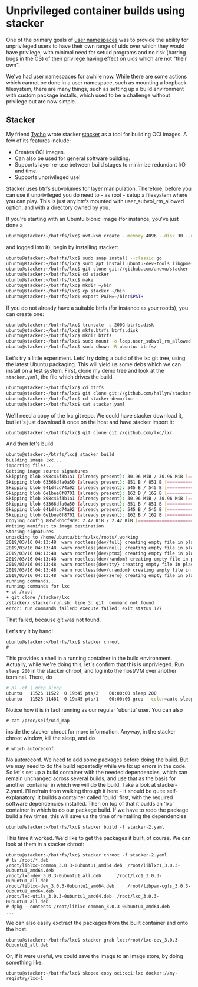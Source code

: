 # Unprivileged container builds using stacker

One of the primary goals of
[user
namespaces](https://s3hh.wordpress.com/2012/05/10/user-namespaces-available-to-play/)
was to provide the ability for unprivileged users to have their own range of
uids over which they would have privilege, with minimal need for setuid
programs and no risk (barring bugs in the OS) of their privilege having effect
on uids which are not "their own".

We've had user namespaces for awhile now.  While there are some actions which
cannot be done in a user namespace, such as mounting a loopback filesystem,
there are many things, such as setting up a build environment with custom
package installs, which used to be a challenge without privilege but are now
simple.

## Stacker

My friend 
[Tycho](http://www.tycho.ws/) wrote stacker [stacker](https://github.com/anuvu/stacker)
as a tool for building OCI images.  A few of its features include:

* Creates OCI images.
* Can also be used for general software building.
* Supports layer re-use between build stages to minimize redundant I/O and time.
* Supports unprivileged use!

Stacker uses btrfs subvolumes for layer manipulation.  Therefore, before you
can use it unprivileged you do need to - as root - setup a filesystem where
you can play.  This is just any btrfs mounted with user_subvol_rm_allowed option,
and with a directory owned by you.

If you're starting with an Ubuntu bionic image (for instance, you've just done a

```bash
ubuntu@stacker:~/butrfs/lxc$ uvt-kvm create --memory 4096 --disk 30 --unsafe-caching lxc1 release=bionic arch=amd64
```

and logged into it), begin by installing stacker:

```bash
ubuntu@stacker:~/butrfs/lxc$ sudo snap install --classic go
ubuntu@stacker:~/butrfs/lxc$ sudo apt install ubuntu-dev-tools libgpme-dev libcap-dev acl-dev liblxc-dev btrfs-tools
ubuntu@stacker:~/butrfs/lxc$ git clone git://github.com/anuvu/stacker
ubuntu@stacker:~/butrfs/lxc$ cd stacker
ubuntu@stacker:~/butrfs/lxc$ make
ubuntu@stacker:~/butrfs/lxc$ mkdir ~/bin
ubuntu@stacker:~/butrfs/lxc$ cp stacker ~/bin
ubuntu@stacker:~/butrfs/lxc$ export PATH=~/bin:$PATH
```

If you do not already have a suitable btrfs (for instance as your rootfs), you
can create one:

```bash
ubuntu@stacker:~/butrfs/lxc$ truncate -s 200G btrfs.disk
ubuntu@stacker:~/butrfs/lxc$ mkfs.btrfs btrfs.disk
ubuntu@stacker:~/butrfs/lxc$ mkdir btrfs
ubuntu@stacker:~/butrfs/lxc$ sudo mount -o loop,user_subvol_rm_allowed btrfs.disk btrfs
ubuntu@stacker:~/butrfs/lxc$ sudo chown -R ubuntu: btrfs/
```

Let's try a little experiment.  Lets' try doing a build of the lxc git
tree, using the latest Ubuntu packaging.  This will yield us some
debs which we can install on a test system.  First, clone my demo
tree and look at the ```stacker.yaml```, the file which drives the build.

```bash
ubuntu@stacker:~/butrfs/lxc$ cd btrfs
ubuntu@stacker:~/butrfs/lxc$ git clone git://github.com/hallyn/stacker-demo
ubuntu@stacker:~/butrfs/lxc$ cd stacker-demo/lxc
ubuntu@stacker:~/butrfs/lxc$ cat stacker.yaml
```

We'll need a copy of the lxc git repo.  We could have stacker download it,
but let's just download it once on the host and have stacker import it:

```bash
ubuntu@stacker:~/butrfs/lxc$ git clone git://github.com/lxc/lxc
```

And then let's build

```bash
ubuntu@stacker:~/btrfs/lxc$ stacker build
building image lxc...
importing files...
Getting image source signatures
Skipping blob 898c46f3b1a1 (already present): 30.96 MiB / 30.96 MiB [=======] 0s
Skipping blob 63366dfa0a50 (already present): 851 B / 851 B [===============] 0s
Skipping blob 041d4cd74a92 (already present): 545 B / 545 B [===============] 0s
Skipping blob 6e1bee0f8701 (already present): 162 B / 162 B [===============] 0s
Skipping blob 898c46f3b1a1 (already present): 30.96 MiB / 30.96 MiB [=======] 0s
Skipping blob 63366dfa0a50 (already present): 851 B / 851 B [===============] 0s
Skipping blob 041d4cd74a92 (already present): 545 B / 545 B [===============] 0s
Skipping blob 6e1bee0f8701 (already present): 162 B / 162 B [===============] 0s
Copying config 885f8bbcf9de: 2.42 KiB / 2.42 KiB [==========================] 0s
Writing manifest to image destination
Storing signatures
unpacking to /home/ubuntu/btrfs/lxc/roots/.working
2019/03/16 04:13:48  warn rootless{dev/full} creating empty file in place of device 1:7
2019/03/16 04:13:48  warn rootless{dev/null} creating empty file in place of device 1:3
2019/03/16 04:13:48  warn rootless{dev/ptmx} creating empty file in place of device 5:2
2019/03/16 04:13:48  warn rootless{dev/random} creating empty file in place of device 1:8
2019/03/16 04:13:48  warn rootless{dev/tty} creating empty file in place of device 5:0
2019/03/16 04:13:48  warn rootless{dev/urandom} creating empty file in place of device 1:9
2019/03/16 04:13:48  warn rootless{dev/zero} creating empty file in place of device 1:5
running commands...
running commands for lxc
+ cd /root
+ git clone /stacker/lxc
/stacker/.stacker-run.sh: line 3: git: command not found
error: run commands failed: execute failed: exit status 127
```

That failed, because git was not found.

Let's try it by hand!

```
ubuntu@stacker:~/butrfs/lxc$ stacker chroot
#
```

This provides a shell in a running container in the build environment.  Actually, while
we're doing this, let's confirm that this is unprivleged.  Run ```sleep 200```
in the stacker chroot, and log into the host/VM over another terminal.  There,
do

```bash
# ps -ef | grep sleep
ubuntu   11526 11522  0 19:45 pts/2    00:00:00 sleep 200
ubuntu   11528 11481  0 19:45 pts/1    00:00:00 grep --color=auto sleep
```

Notice how it is in fact running as our regular 'ubuntu' user.  You can also

```
# cat /proc/self/uid_map
```

inside the stacker chroot for more information.  Anyway, in
the stacker chroot window, kill the sleep, and do

```
# which autoreconf
```

No autoreconf.  We need to add some packages before doing the build.  But we
may need to do the build repeatedly while we fix up errors in the code.  So
let's set up a build container with the needed dependencies, which can remain
unchanged across several builds, and use that as the basis for another
container in which we will do the build.  Take a look at stacker-2.yaml.  I'll
refrain from walking through it here - it should be quite self-explanatory.  It
builds a container called 'build' first, with the required software
dependencies installed.  Then on top of that it builds an 'lxc' container in
which to do our package build.  If we have to redo the package build a few
times, this will save us the time of reintalling the dependencies

```
ubuntu@stacker:~/butrfs/lxc$ stacker build -f stacker-2.yaml
```

This time it worked.  We'd like to get the packages it built, of course.  We can
look at them in a stacker chroot:

```
ubuntu@stacker:~/butrfs/lxc$ stacker chroot -f stacker-2.yaml
# ls /root/*.deb
/root/liblxc-common_3.0.3-0ubuntu1_amd64.deb  /root/liblxc1_3.0.3-0ubuntu1_amd64.deb
/root/lxc-dev_3.0.3-0ubuntu1_all.deb      /root/lxc1_3.0.3-0ubuntu1_all.deb
/root/liblxc-dev_3.0.3-0ubuntu1_amd64.deb     /root/libpam-cgfs_3.0.3-0ubuntu1_amd64.deb
/root/lxc-utils_3.0.3-0ubuntu1_amd64.deb  /root/lxc_3.0.3-0ubuntu1_all.deb
# dpkg --contents /root/liblxc-common_3.0.3-0ubuntu1_amd64.deb
...
```

We can also easily exctract the packages from the built container and
onto the host:

```
ubuntu@stacker:~/butrfs/lxc$ stacker grab lxc:/root/lxc-dev_3.0.3-0ubuntu1_all.deb
```

Or, if it were useful, we could save the image to an image store, by doing
something like:

```
ubuntu@stacker:~/butrfs/lxc$ skopeo copy oci:oci:lxc docker://my-registry/lxc-1
```
